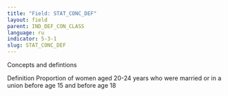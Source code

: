 ```yaml
---
title: "Field: STAT_CONC_DEF"
layout: field
parent: IND_DEF_CON_CLASS
language: ru
indicator: 5-3-1
slug: STAT_CONC_DEF
---
```

Concepts and defintions

Definition
Proportion of women aged 20-24 years who were married or in a union before age 15 and before age 18